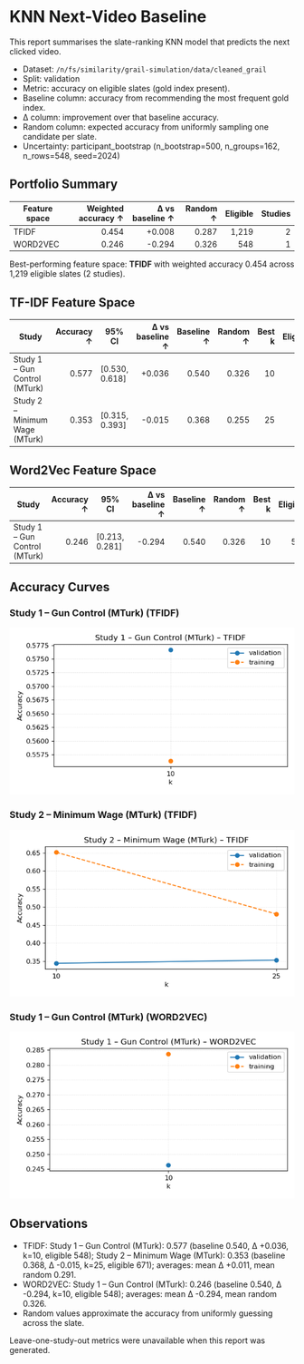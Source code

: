 # KNN Next-Video Baseline

This report summarises the slate-ranking KNN model that predicts the next clicked video.

- Dataset: `/n/fs/similarity/grail-simulation/data/cleaned_grail`
- Split: validation
- Metric: accuracy on eligible slates (gold index present).
- Baseline column: accuracy from recommending the most frequent gold index.
- Δ column: improvement over that baseline accuracy.
- Random column: expected accuracy from uniformly sampling one candidate per slate.
- Uncertainty: participant_bootstrap (n_bootstrap=500, n_groups=162, n_rows=548, seed=2024)

## Portfolio Summary

| Feature space | Weighted accuracy ↑ | Δ vs baseline ↑ | Random ↑ | Eligible | Studies |
| --- | ---: | ---: | ---: | ---: | ---: |
| TFIDF | 0.454 | +0.008 | 0.287 | 1,219 | 2 |
| WORD2VEC | 0.246 | -0.294 | 0.326 | 548 | 1 |

Best-performing feature space: **TFIDF** with weighted accuracy 0.454 across 1,219 eligible slates (2 studies).

## TF-IDF Feature Space

| Study | Accuracy ↑ | 95% CI | Δ vs baseline ↑ | Baseline ↑ | Random ↑ | Best k | Eligible | Total |
| --- | ---: | --- | ---: | ---: | ---: | ---: | ---: | ---: |
| Study 1 – Gun Control (MTurk) | 0.577 | [0.530, 0.618] | +0.036 | 0.540 | 0.326 | 10 | 548 | 548 |
| Study 2 – Minimum Wage (MTurk) | 0.353 | [0.315, 0.393] | -0.015 | 0.368 | 0.255 | 25 | 671 | 671 |

## Word2Vec Feature Space

| Study | Accuracy ↑ | 95% CI | Δ vs baseline ↑ | Baseline ↑ | Random ↑ | Best k | Eligible | Total |
| --- | ---: | --- | ---: | ---: | ---: | ---: | ---: | ---: |
| Study 1 – Gun Control (MTurk) | 0.246 | [0.213, 0.281] | -0.294 | 0.540 | 0.326 | 10 | 548 | 548 |

## Accuracy Curves

### Study 1 – Gun Control (MTurk) (TFIDF)

![Accuracy curve](curves/tfidf/study1.png)

### Study 2 – Minimum Wage (MTurk) (TFIDF)

![Accuracy curve](curves/tfidf/study2.png)

### Study 1 – Gun Control (MTurk) (WORD2VEC)

![Accuracy curve](curves/word2vec/study1.png)

## Observations

- TFIDF: Study 1 – Gun Control (MTurk): 0.577 (baseline 0.540, Δ +0.036, k=10, eligible 548); Study 2 – Minimum Wage (MTurk): 0.353 (baseline 0.368, Δ -0.015, k=25, eligible 671); averages: mean Δ +0.011, mean random 0.291.
- WORD2VEC: Study 1 – Gun Control (MTurk): 0.246 (baseline 0.540, Δ -0.294, k=10, eligible 548); averages: mean Δ -0.294, mean random 0.326.
- Random values approximate the accuracy from uniformly guessing across the slate.

Leave-one-study-out metrics were unavailable when this report was generated.

